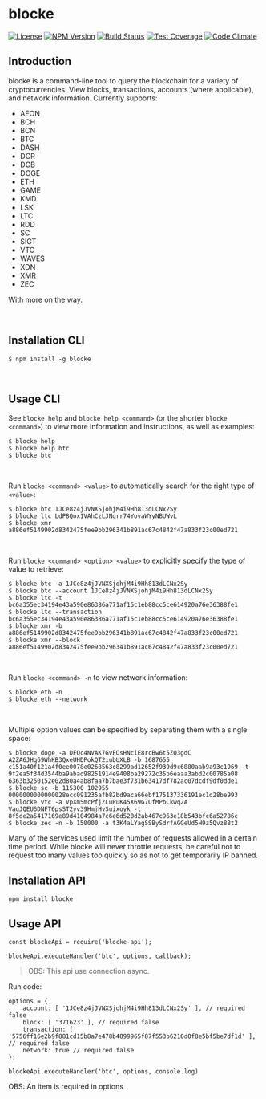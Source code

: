 # blocke
[![License](https://img.shields.io/npm/l/blocke.svg)](https://www.npmjs.com/package/blocke)
[![NPM Version](https://img.shields.io/npm/v/blocke.svg)](https://www.npmjs.com/package/blocke)
[![Build Status](https://travis-ci.org/BikBikBikBikBik/blocke.svg?branch=master)](https://travis-ci.org/BikBikBikBikBik/blocke/)
[![Test Coverage](https://codeclimate.com/github/BikBikBikBikBik/blocke/badges/coverage.svg)](https://codeclimate.com/github/BikBikBikBikBik/blocke/coverage)
[![Code Climate](https://codeclimate.com/github/BikBikBikBikBik/blocke/badges/gpa.svg)](https://codeclimate.com/github/BikBikBikBikBik/blocke/)

## Introduction
blocke is a command-line tool to query the blockchain for a variety of cryptocurrencies. View blocks, transactions, accounts (where applicable), and network information. Currently supports:
* AEON
* BCH
* BCN
* BTC
* DASH
* DCR
* DGB
* DOGE
* ETH
* GAME
* KMD
* LSK
* LTC
* RDD
* SC
* SIGT
* VTC
* WAVES
* XDN
* XMR
* ZEC

With more on the way.

<br />

## Installation CLI
```
$ npm install -g blocke
```

<br />

## Usage CLI
See `blocke help` and `blocke help <command>` (or the shorter `blocke <command>`) to view more information and instructions, as well as examples:

```
$ blocke help
$ blocke help btc
$ blocke btc
```

<br />

Run `blocke <command> <value>` to automatically search for the right type of `<value>`:

```
$ blocke btc 1JCe8z4jJVNXSjohjM4i9Hh813dLCNx2Sy
$ blocke ltc LdP8Qox1VAhCzLJNqrr74YovaWYyNBUWvL
$ blocke xmr a886ef5149902d8342475fee9bb296341b891ac67c4842f47a833f23c00ed721
```

<br />

Run `blocke <command> <option> <value>` to explicitly specify the type of value to retrieve:

```
$ blocke btc -a 1JCe8z4jJVNXSjohjM4i9Hh813dLCNx2Sy
$ blocke btc --account 1JCe8z4jJVNXSjohjM4i9Hh813dLCNx2Sy
$ blocke ltc -t bc6a355ec34194e43a590e86386a771af15c1eb88cc5ce614920a76e36388fe1
$ blocke ltc --transaction bc6a355ec34194e43a590e86386a771af15c1eb88cc5ce614920a76e36388fe1
$ blocke xmr -b a886ef5149902d8342475fee9bb296341b891ac67c4842f47a833f23c00ed721
$ blocke xmr --block a886ef5149902d8342475fee9bb296341b891ac67c4842f47a833f23c00ed721
```

<br />

Run `blocke <command> -n` to view network information:

```
$ blocke eth -n
$ blocke eth --network
```

<br />

Multiple option values can be specified by separating them with a single space:

```
$ blocke doge -a DFQc4NVAK7GvFQsHNciE8rcBw6t5ZQ3gdC A2ZA6JHq69WhKB3QxeUHDPokQT2iubUXLB -b 1687655 c151a40f121a4f0ee0078e0268563c8299ad12652f939d9c6880aab9a93c1969 -t 9f2ea5f34d3544ba9abad98251914e9408ba29272c35b6eaaa3abd2c00785a08 6363b3250152e02d80a4ab8faa7b7bae3f731b63417df782ac07dcdf9df0dde1
$ blocke sc -b 115300 102955 0000000000000028ecc091235afb82bd9aca66ebf175137336191ec1d28be993
$ blocke vtc -a VpXm5mcPfjZLuPuK45X69G7UfMPbCkwq2A VaqJQEU6DNFT6psST2yv39HmjHvSuixoyk -t 8f5de2a5417169e89d4104984a7c6e6d520d2ab467c963e18b543bfc6a52786c
$ blocke zec -n -b 150000 -a t3K4aLYagSSBySdrfAGGeUd5H9z5Qvz88t2
```

Many of the services used limit the number of requests allowed in a certain time period. While blocke will never throttle requests, be careful not to request too many values too quickly so as not to get temporarily IP banned.

## Installation API
```
npm install blocke
```

## Usage API

```
const blockeApi = require('blocke-api');

blockeApi.executeHandler('btc', options, callback);
```
<blockquote>
OBS: This api use connection async.
</blockquote>

Run code:

```
options = {
    account: [ '1JCe8z4jJVNXSjohjM4i9Hh813dLCNx2Sy' ], // required false
    block: [ '371623' ], // required false
    transaction: [ '5756ff16e2b9f881cd15b8a7e478b4899965f87f553b6210d0f8e5bf5be7df1d' ], // required false
    network: true // required false
};

blockeApi.executeHandler('btc', options, console.log)
```
<p>OBS: An item is required in options</p>